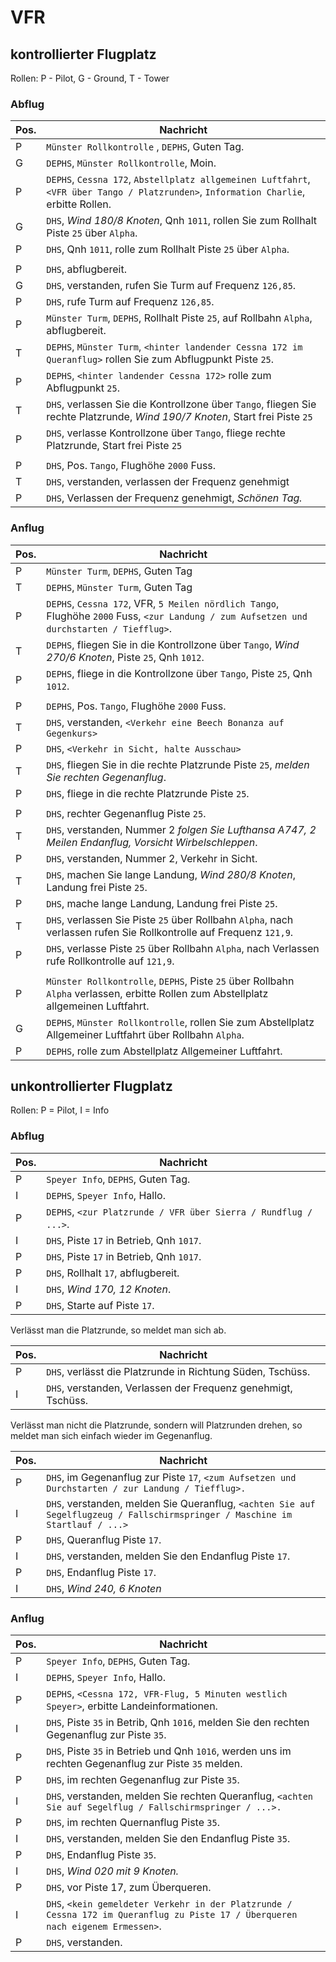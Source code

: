 # VFR

## kontrollierter Flugplatz

Rollen: P - Pilot, G - Ground, T - Tower

### Abflug
| Pos. | Nachricht                                                                                                                             |
|------|---------------------------------------------------------------------------------------------------------------------------------------|
| P    | `Münster Rollkontrolle` , `DEPHS`, Guten Tag.                                                                                         |
| G    | `DEPHS`, `Münster Rollkontrolle`, Moin.                                                                                               |
| P    | `DEPHS`, `Cessna 172`, `Abstellplatz allgemeinen Luftfahrt`, `<VFR über Tango / Platzrunden>`, `Information Charlie`, erbitte Rollen. |
| G    | `DHS`, *Wind 180/8 Knoten*, Qnh `1011`, rollen Sie zum Rollhalt Piste `25` über `Alpha`.                                              |
| P    | `DHS`, Qnh `1011`, rolle zum Rollhalt Piste `25` über `Alpha`.                                                                        |
|      |                                                                                                                                       |
| P    | `DHS`, abflugbereit.                                                                                                                  |
| G    | `DHS`, verstanden, rufen Sie Turm auf Frequenz `126,85`.                                                                              |
| P    | `DHS`, rufe Turm auf Frequenz `126,85`.                                                                                               |
| P    | `Münster Turm`, `DEPHS`, Rollhalt Piste `25`, auf Rollbahn `Alpha`, abflugbereit.                                                     |
| T    | `DEPHS`, `Münster Turm`, `<hinter landender Cessna 172 im Queranflug>` rollen Sie zum Abflugpunkt Piste `25`.                         |
| P    | `DEPHS`, `<hinter landender Cessna 172>` rolle zum Abflugpunkt `25`.                                                                  |
| T    | `DHS`, verlassen Sie die Kontrollzone über `Tango`, fliegen Sie rechte Platzrunde, *Wind 190/7 Knoten*, Start frei Piste `25`         |
| P    | `DHS`, verlasse Kontrollzone über `Tango`, fliege rechte Platzrunde, Start frei Piste `25`                                            |
|      |                                                                                                                                       |
| P    | `DHS`, Pos. `Tango`, Flughöhe `2000` Fuss.                                                                                            |
| T    | `DHS`, verstanden, verlassen der Frequenz genehmigt                                                                                   |
| P    | `DHS`, Verlassen der Frequenz genehmigt, *Schönen Tag.*                                                                               |

### Anflug

| Pos. | Nachricht                                                                                                                                 |
|------|-------------------------------------------------------------------------------------------------------------------------------------------|
| P    | `Münster Turm`, `DEPHS`, Guten Tag                                                                                                        |
| T    | `DEPHS`, `Münster Turm`, Guten Tag                                                                                                        |
| P    | `DEPHS`, `Cessna 172`, VFR, `5 Meilen nördlich Tango`, Flughöhe `2000` Fuss, `<zur Landung / zum Aufsetzen und durchstarten / Tiefflug>`. |
| T    | `DEPHS`, fliegen Sie in die Kontrollzone über `Tango`, *Wind 270/6 Knoten*, Piste `25`, Qnh `1012`.                                       |
| P    | `DEPHS`, fliege in die Kontrollzone über `Tango`, Piste `25`, Qnh `1012`.                                                                 |
|      |                                                                                                                                           |
| P    | `DEPHS`, Pos. `Tango`, Flughöhe `2000` Fuss.                                                                                              |
| T    | `DHS`, verstanden, `<Verkehr eine Beech Bonanza auf Gegenkurs>`                                                                           |
| P    | `DHS`, `<Verkehr in Sicht, halte Ausschau>`                                                                                               |
| T    | `DHS`, fliegen Sie in die rechte Platzrunde Piste `25`, *melden Sie rechten Gegenanflug*.                                                 |
| P    | `DHS`, fliege in die rechte Platzrunde Piste `25`.                                                                                        |
|      |                                                                                                                                           |
| P    | `DHS`, rechter Gegenanflug Piste `25`.                                                                                                    |
| T    | `DHS`, verstanden, Nummer 2 *folgen Sie Lufthansa A747, 2 Meilen Endanflug, Vorsicht Wirbelschleppen*.                                    |
| P    | `DHS`, verstanden, Nummer 2, Verkehr in Sicht.                                                                                            |
| T    | `DHS`, machen Sie lange Landung, *Wind 280/8 Knoten*, Landung frei Piste `25`.                                                            |
| P    | `DHS`, mache lange Landung, Landung frei Piste `25`.                                                                                      |
| T    | `DHS`, verlassen Sie Piste `25` über Rollbahn `Alpha`, nach verlassen rufen Sie Rollkontrolle auf Frequenz `121,9`.                       |
| P    | `DHS`, verlasse Piste `25` über Rollbahn `Alpha`, nach Verlassen rufe Rollkontrolle auf `121,9`.                                          |
|      |                                                                                                                                           |
| P    | `Münster Rollkontrolle`, `DEPHS`, Piste `25` über Rollbahn `Alpha` verlassen, erbitte Rollen zum Abstellplatz allgemeinen Luftfahrt.      |
| G    | `DEPHS`, `Münster Rollkontrolle`, rollen Sie zum Abstellplatz Allgemeiner Luftfahrt über Rollbahn `Alpha`.                                |
| P    | `DEPHS`, rolle zum Abstellplatz Allgemeiner Luftfahrt.                                                                                    |

## unkontrollierter Flugplatz

Rollen: P = Pilot, I = Info

### Abflug
| Pos. | Nachricht                                                       |
|------|-----------------------------------------------------------------|
| P    | `Speyer Info`, `DEPHS`, Guten Tag.                              |
| I    | `DEPHS`, `Speyer Info`, Hallo.                                  |
| P    | `DEPHS`, `<zur Platzrunde / VFR über Sierra / Rundflug / ...>`. |
| I    | `DHS`, Piste `17` in Betrieb, Qnh `1017`.                       |
| P    | `DHS`, Piste `17` in Betrieb, Qnh `1017`.                       |
| P    | `DHS`, Rollhalt `17`, abflugbereit.                             |
| I    | `DHS`, *Wind 170, 12 Knoten*.                                   |
| P    | `DHS`, Starte auf Piste `17`.                                   |

Verlässt man die Platzrunde, so meldet man sich ab.

| Pos. | Nachricht                                                     |
|------|---------------------------------------------------------------|
| P    | `DHS`, verlässt die Platzrunde in Richtung Süden, Tschüss.    |
| I    | `DHS`, verstanden, Verlassen der Frequenz genehmigt, Tschüss. |

Verlässt man nicht die Platzrunde, sondern will Platzrunden drehen, so meldet man sich einfach wieder im Gegenanflug.

| Pos. | Nachricht                                                                                                                     |
|------|-------------------------------------------------------------------------------------------------------------------------------|
| P    | `DHS`, im Gegenanflug zur Piste `17`, `<zum Aufsetzen und Durchstarten / zur Landung / Tiefflug>.`                            |
| I    | `DHS`, verstanden, melden Sie Queranflug, `<achten Sie auf Segelflugzeug / Fallschirmspringer / Maschine im Startlauf / ...>` |
| P    | `DHS`, Queranflug Piste `17`.                                                                                                 |
| I    | `DHS`, verstanden, melden Sie den Endanflug Piste `17`.                                                                       |
| P    | `DHS`, Endanflug Piste `17`.                                                                                                  |
| I    | `DHS`, *Wind 240, 6 Knoten*                                                                                                   |



### Anflug
| Pos. | Nachricht                                                                                                                       |
|------|---------------------------------------------------------------------------------------------------------------------------------|
| P    | `Speyer Info`, `DEPHS`, Guten Tag.                                                                                              |
| I    | `DEPHS`, `Speyer Info`, Hallo.                                                                                                  |
| P    | `DEPHS`, `<Cessna 172, VFR-Flug, 5 Minuten westlich Speyer>`, erbitte Landeinformationen.                                       |
| I    | `DHS`, Piste `35` in Betrib, Qnh `1016`, melden Sie den rechten Gegenanflug zur Piste `35`.                                     |
| P    | `DHS`, Piste `35` in Betrieb und Qnh `1016`, werden uns im rechten Gegenanflug zur Piste `35` melden.                           |
| P    | `DHS`, im rechten Gegenanflug zur Piste `35`.                                                                                   |
| I    | `DHS`, verstanden, melden Sie rechten Queranflug, `<achten Sie auf Segelflug / Fallschirmspringer / ...>.`                      |
| P    | `DHS`, im rechten Quernanflug Piste `35`.                                                                                       |
| I    | `DHS`, verstanden, melden Sie den Endanflug Piste `35`.                                                                         |
| P    | `DHS`, Endanflug Piste `35`.                                                                                                    |
| I    | `DHS`, *Wind 020 mit 9 Knoten.*                                                                                                 |
| P    | `DHS`, vor Piste 17, zum Überqueren.                                                                                            |
| I    | `DHS`, `<kein gemeldeter Verkehr in der Platzrunde / Cessna 172 im Queranflug zu Piste 17 / Überqueren nach eigenem Ermessen>`. |
| P    | `DHS`, verstanden.                                                                                                              |